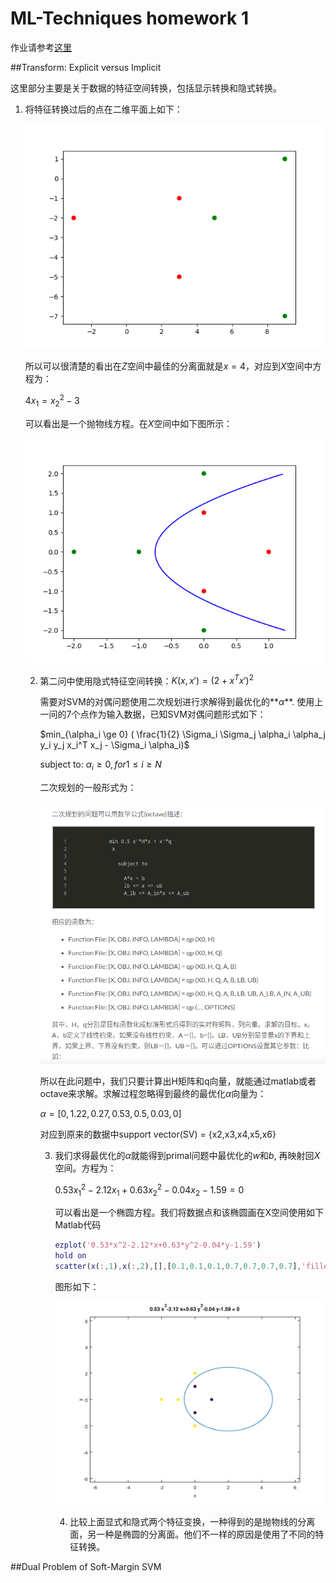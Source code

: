 # ML-Techniques homework 1

作业请参考[这里](https://www.csie.ntu.edu.tw/~htlin/course/mltech17spring/hw1/hw1.pdf)

##Transform: Explicit versus Implicit

这里部分主要是关于数据的特征空间转换，包括显示转换和隐式转换。

1. 将特征转换过后的点在二维平面上如下：

   ![chenmz](./pic/1.png)

   所以可以很清楚的看出在$Z$空间中最佳的分离面就是$x=4$，对应到$X$空间中方程为：

   $4x_1=x_2^2-3$

   可以看出是一个抛物线方程。在$X$空间中如下图所示：

   ![抛物线分离面](./pic/1_1.png)

   2. 第二问中使用隐式特征空间转换：$K(x,x')=(2+x^Tx')^2$

      需要对SVM的对偶问题使用二次规划进行求解得到最优化的**$\alpha$**. 使用上一问的7个点作为输入数据，已知SVM对偶问题形式如下：

      $min_{\alpha_i \ge 0} ( \frac{1}{2} \Sigma_i \Sigma_j \alpha_i \alpha_j y_i y_j x_i^T x_j  - \Sigma_i \alpha_i)$

      subject to: $\alpha_i \ge 0, for  1 \le i \ge N$

      二次规划的一般形式为：

      ![quad](./pic/2_quad.png)

      所以在此问题中，我们只要计算出H矩阵和q向量，就能通过matlab或者octave来求解。求解过程忽略得到最终的最优化$\alpha$向量为：

      $\alpha=[0,1.22,0.27,0.53,0.5,0.03,0]$

      对应到原来的数据中support vector(SV) = {x2,x3,x4,x5,x6}

      3. 我们求得最优化的$\alpha$就能得到primal问题中最优化的$w$和$b$, 再映射回$X$空间。方程为：

         $0.53x_1^2-2.12x_1+0.63x_2^2-0.04x_2-1.59=0$

         可以看出是一个椭圆方程。我们将数据点和该椭圆画在X空间使用如下Matlab代码

         ```matlab
         ezplot('0.53*x^2-2.12*x+0.63*y^2-0.04*y-1.59')
         hold on
         scatter(x(:,1),x(:,2),[],[0.1,0.1,0.1,0.7,0.7,0.7,0.7],'filled')
         ```

         图形如下：

         ![椭圆分割线](./pic/2_2.png)

         4. 比较上面显式和隐式两个特征变换，一种得到的是抛物线的分离面，另一种是椭圆的分离面。他们不一样的原因是使用了不同的特征转换。

##Dual Problem of  Soft-Margin SVM

